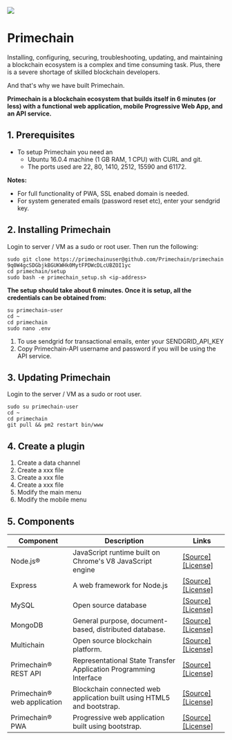 ![](https://www.primechaintech.com/demo/img/github.jpg)

Primechain
=======================

Installing, configuring, securing, troubleshooting, updating, and maintaining a blockchain ecosystem is a complex and time consuming task. Plus, there is a severe shortage of skilled blockchain developers. 

And that's why we have built Primechain.

**Primechain is a blockchain ecosystem that builds itself in 6 minutes (or less) with a functional web application, mobile Progressive Web App, and an API service.**

## 1. Prerequisites
- To setup Primechain you need an 
  - Ubuntu 16.0.4 machine (1 GB RAM, 1 CPU) with CURL and git. 
  - The ports used are 22, 80, 1410, 2512, 15590 and 61172.

**Notes:** 
- For full functionality of PWA, SSL enabed domain is needed. 
- For system generated emails (password reset etc), enter your sendgrid key.

## 2. Installing Primechain 

Login to server / VM as a sudo or root user. Then run the following:
```
sudo git clone https://primechainuser@github.com/Primechain/primechain
9q0W4gcSDGbjkBGUKWHk0MytFPDWcDLcUBZOI1yc
cd primechain/setup
sudo bash -e primechain_setup.sh <ip-address>
```
**The setup should take about 6 minutes. Once it is setup, all the credentials can be obtained from:**
```
su primechain-user 
cd ~
cd primechain
sudo nano .env
```
1. To use sendgrid for transactional emails, enter your SENDGRID_API_KEY
2. Copy Primechain-API username and password if you will be using the API service.

## 3. Updating Primechain 

Login to the server / VM as a sudo or root user.

```
sudo su primechain-user 
cd ~
cd primechain
git pull && pm2 restart bin/www
```

## 4. Create a plugin

1. Create a data channel
2. Create a xxx file
3. Create a xxx file
4. Create a xxx file
5. Modify the main menu
6. Modify the mobile menu

## 5. Components


| Component         | Description                                               | Links |
| ----------------- | ----------------------------------------------------------|--|
| Node.js®          | JavaScript runtime built on Chrome's V8 JavaScript engine | [[Source]](https://github.com/nodejs)  [[License]](https://github.com/nodejs/node/blob/master/LICENSE)|
| Express               | A web framework for Node.js        | [[Source]](aaaa)  [[License]](aaaa) |
| MySQL               | Open source database        | [[Source]](aaaa)  [[License]](aaaa) |
| MongoDB               | General purpose, document-based, distributed database.        | [[Source]](aaaa)  [[License]](aaaa) |
| Multichain               | Open source blockchain platform.        | [[Source]](aaaa)  [[License]](aaaa) |
| Primechain® REST API               | Representational State Transfer Application Programming Interface        | [[Source]](aaaa)  [[License]](aaaa) |
| Primechain® web application               | Blockchain connected web application built using HTML5 and bootstrap.        | [[Source]](aaaa)  [[License]](aaaa) |
| Primechain® PWA               | Progressive web application built using bootstrap.        | [[Source]](aaaa)  [[License]](aaaa) |

